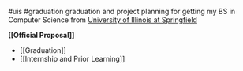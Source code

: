 #uis #graduation 
graduation and project planning for getting my BS in Computer Science from [University of Illinois at Springfield](https://www.uis.edu/)

**[[Official Proposal]]**


- [[Graduation]]
- [[Internship and Prior Learning]]
